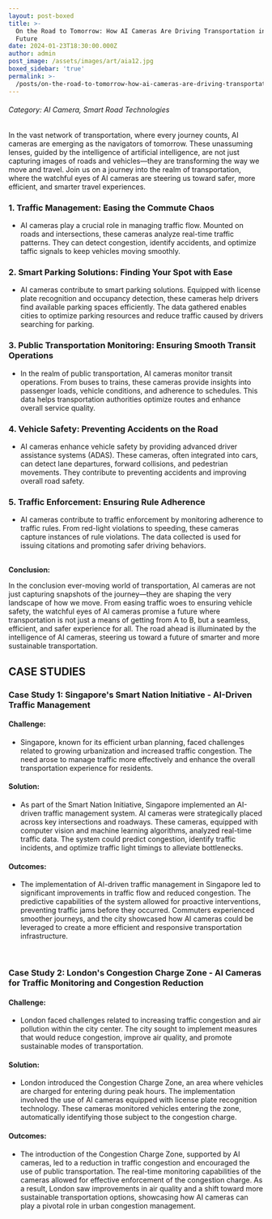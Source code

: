 ```yaml
---
layout: post-boxed
title: >-
  On the Road to Tomorrow: How AI Cameras Are Driving Transportation into the
  Future
date: 2024-01-23T18:30:00.000Z
author: admin
post_image: /assets/images/art/aia12.jpg
boxed_sidebar: 'true'
permalink: >-
  /posts/on-the-road-to-tomorrow-how-ai-cameras-are-driving-transportation-into-the-future
---
```


###### Category: AI Camera, Smart Road Technologies

In the vast network of transportation, where every journey counts, AI cameras are emerging as the navigators of tomorrow. These unassuming lenses, guided by the intelligence of artificial intelligence, are not just capturing images of roads and vehicles—they are transforming the way we move and travel. Join us on a journey into the realm of transportation, where the watchful eyes of AI cameras are steering us toward safer, more efficient, and smarter travel experiences.

### 1. Traffic Management: Easing the Commute Chaos

* AI cameras play a crucial role in managing traffic flow. Mounted on roads and intersections, these cameras analyze real-time traffic patterns. They can detect congestion, identify accidents, and optimize taffic signals to keep vehicles moving smoothly.

### 2. Smart Parking Solutions: Finding Your Spot with Ease

* AI cameras contribute to smart parking solutions. Equipped with license plate recognition and occupancy detection, these cameras help drivers find available parking spaces efficiently. The data gathered enables cities to optimize parking resources and reduce traffic caused by drivers searching for parking.

### 3. Public Transportation Monitoring: Ensuring Smooth Transit Operations

* In the realm of public transportation, AI cameras monitor transit operations. From buses to trains, these cameras provide insights into passenger loads, vehicle conditions, and adherence to schedules. This data helps transportation authorities optimize routes and enhance overall service quality.

### 4. Vehicle Safety: Preventing Accidents on the Road

* AI cameras enhance vehicle safety by providing advanced driver assistance systems (ADAS). These cameras, often integrated into cars, can detect lane departures, forward collisions, and pedestrian movements. They contribute to preventing accidents and improving overall road safety.

### 5. Traffic Enforcement: Ensuring Rule Adherence

* AI cameras contribute to traffic enforcement by monitoring adherence to traffic rules. From red-light violations to speeding, these cameras capture instances of rule violations. The data collected is used for issuing citations and promoting safer driving behaviors.

<br>
<b>Conclusion:</b>
<p>
In the conclusion ever-moving world of transportation, AI cameras are not just capturing snapshots of the journey—they are shaping the very landscape of how we move. From easing traffic woes to ensuring vehicle safety, the watchful eyes of AI cameras promise a future where transportation is not just a means of getting from A to B, but a seamless, efficient, and safer experience for all. The road ahead is illuminated by the intelligence of AI cameras, steering us toward a future of smarter and more sustainable transportation.
</p>

## CASE STUDIES

### Case Study 1: Singapore's Smart Nation Initiative - AI-Driven Traffic Management

#### Challenge:

* Singapore, known for its efficient urban planning, faced challenges related to growing urbanization and increased traffic congestion. The need arose to manage traffic more effectively and enhance the overall transportation experience for residents.

#### Solution:

* As part of the Smart Nation Initiative, Singapore implemented an AI-driven traffic management system. AI cameras were strategically placed across key intersections and roadways. These cameras, equipped with computer vision and machine learning algorithms, analyzed real-time traffic data. The system could predict congestion, identify traffic incidents, and optimize traffic light timings to alleviate bottlenecks.

#### Outcomes:

* The implementation of AI-driven traffic management in Singapore led to significant improvements in traffic flow and reduced congestion. The predictive capabilities of the system allowed for proactive interventions, preventing traffic jams before they occurred. Commuters experienced smoother journeys, and the city showcased how AI cameras could be leveraged to create a more efficient and responsive transportation infrastructure.

<br>

### Case Study 2: London's Congestion Charge Zone - AI Cameras for Traffic Monitoring and Congestion Reduction

#### Challenge:

* London faced challenges related to increasing traffic congestion and air pollution within the city center. The city sought to implement measures that would reduce congestion, improve air quality, and promote sustainable modes of transportation.

#### Solution:

* London introduced the Congestion Charge Zone, an area where vehicles are charged for entering during peak hours. The implementation involved the use of AI cameras equipped with license plate recognition technology. These cameras monitored vehicles entering the zone, automatically identifying those subject to the congestion charge.

#### Outcomes:

* The introduction of the Congestion Charge Zone, supported by AI cameras, led to a reduction in traffic congestion and encouraged the use of public transportation. The real-time monitoring capabilities of the cameras allowed for effective enforcement of the congestion charge. As a result, London saw improvements in air quality and a shift toward more sustainable transportation options, showcasing how AI cameras can play a pivotal role in urban congestion management.
